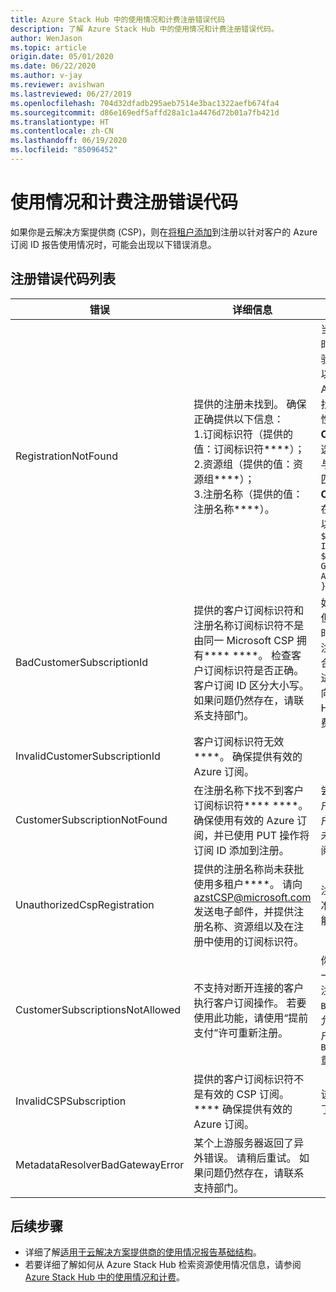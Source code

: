 ```yaml
---
title: Azure Stack Hub 中的使用情况和计费注册错误代码
description: 了解 Azure Stack Hub 中的使用情况和计费注册错误代码。
author: WenJason
ms.topic: article
origin.date: 05/01/2020
ms.date: 06/22/2020
ms.author: v-jay
ms.reviewer: avishwan
ms.lastreviewed: 06/27/2019
ms.openlocfilehash: 704d32dfadb295aeb7514e3bac1322aefb674fa4
ms.sourcegitcommit: d86e169edf5affd28a1c1a4476d72b01a7fb421d
ms.translationtype: HT
ms.contentlocale: zh-CN
ms.lasthandoff: 06/19/2020
ms.locfileid: "85096452"
---
```

# <a name="usage-and-billing-registration-error-codes"></a>使用情况和计费注册错误代码

如果你是云解决方案提供商 (CSP)，则在[将租户添加](azure-stack-csp-ref-operations.md#add-tenant-to-registration)到注册以针对客户的 Azure 订阅 ID 报告使用情况时，可能会出现以下错误消息。

## <a name="list-of-registration-error-codes"></a>注册错误代码列表

| 错误   | 详细信息  | 注释  |
|---|---|---|
| RegistrationNotFound | 提供的注册未找到。 确保正确提供以下信息：<br>1.订阅标识符（提供的值：订阅标识符****）；<br>2.资源组（提供的值：资源组****）；<br>3.注册名称（提供的值：注册名称****）。 | 当指向初始注册的信息不正确时，通常会发生此错误。 如需验证注册的资源组和名称，可以通过列出所有资源的方式在 Azure 门户中找到它。 如果找到多个注册资源，请查看属性中的 **CloudDeploymentID**，然后选择其 **CloudDeploymentID** 与云的 CloudDeploymentID 匹配的注册。 若要查找 **CloudDeploymentID**，可以在 Azure Stack Hub 上使用以下 PowerShell 命令：<br>`$azureStackStampInfo = Invoke-Command -Session $session -ScriptBlock { Get-AzureStackStampInformation }` |
| BadCustomerSubscriptionId | 提供的客户订阅标识符和注册名称订阅标识符不是由同一 Microsoft CSP 拥有**** ****。 检查客户订阅标识符是否正确。 客户订阅 ID 区分大小写。 如果问题仍然存在，请联系支持部门。 | 如果客户订阅为 CSP 订阅，但它汇总到 CSP 合作伙伴时，该合作伙伴不同于在初始注册中使用的订阅所汇总到的合作伙伴，则会发生此错误。 进行此检查是为了防止会导致向不对所用的 Azure Stack Hub 负责的 CSP 合作伙伴计费的情况。 |
| InvalidCustomerSubscriptionId  | 客户订阅标识符无效****。 确保提供有效的 Azure 订阅。 |   |
| CustomerSubscriptionNotFound  | 在注册名称下找不到客户订阅标识符**** ****。 确保使用有效的 Azure 订阅，并已使用 PUT 操作将订阅 ID 添加到注册。 | 尝试验证是否已向订阅添加租户但却找不到与注册关联的客户订阅时，会发生此错误。 尚未将客户添加到订阅，或者订阅 ID 写入错误。 |
| UnauthorizedCspRegistration | 提供的注册名称尚未获批使用多租户****。 请向 azstCSP@microsoft.com 发送电子邮件，并提供注册名称、资源组以及在注册中使用的订阅标识符。 | 注册需要获得 Azure 的批准，在允许使用多租户后，才能开始向其添加租户。 |
| CustomerSubscriptionsNotAllowed | 不支持对断开连接的客户执行客户订阅操作。 若要使用此功能，请使用“提前支付”许可重新注册。 | 你尝试向其添加租户的注册是一个容量注册。 因此在创建该注册时，使用了参数 `BillingModel Capacity`。 只允许“提前支付”注册添加租户。 必须使用参数 `BillingModel PayInAdvance` 重新注册。|
| InvalidCSPSubscription | 提供的客户订阅标识符不是有效的 CSP 订阅。**** 确保提供有效的 Azure 订阅。 | 该错误很有可能是错误地键入了客户订阅。 |
| MetadataResolverBadGatewayError | 某个上游服务器返回了异外错误。 请稍后重试。 如果问题仍然存在，请联系支持部门。 |

## <a name="next-steps"></a>后续步骤

- 详细了解[适用于云解决方案提供商的使用情况报告基础结构](azure-stack-csp-ref-infrastructure.md)。
- 若要详细了解如何从 Azure Stack Hub 检索资源使用情况信息，请参阅 [Azure Stack Hub 中的使用情况和计费](azure-stack-billing-and-chargeback.md)。
